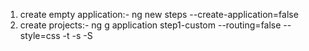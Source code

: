 1. create empty application:- 
  ng new steps --create-application=false
2. create projects:- 
  ng g application step1-custom --routing=false --style=css -t -s -S